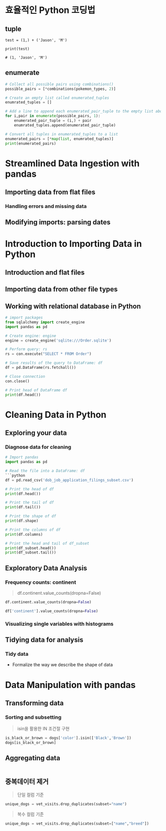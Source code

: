 # 효율적인 Python 코딩법
## tuple
```
test = (1,) + ('Jason', 'M')

print(test)

# (1, 'Jason', 'M')
```

## enumerate
```python
# Collect all possible pairs using combinations()
possible_pairs = [*combinations(pokemon_types, 2)]

# Create an empty list called enumerated_tuples
enumrated_tuples = []

# Add a line to append each enumerated_pair_tuple to the empty list above
for i,pair in enumerate(possible_pairs, 1):
    enumerated_pair_tuple = (i,) + pair
    enumrated_tuples.append(enumerated_pair_tuple)

# Convert all tuples in enumerated_tuples to a list
enumerated_pairs = [*map(list, enumrated_tuples)]
print(enumerated_pairs)
```

# Streamlined Data Ingestion with pandas

## Importing data from flat files

### Handling errors and missing data

## Modifying imports: parsing dates

# Introduction to Importing Data in Python
## Introduction and flat files

## Importing data from other file types

## Working with relational database in Python
```python
# import packages
from sqlalchemy import create_engine
import pandas as pd

# Create engine: engine
engine = create_engine('sqlite:///Order.sqlite')

# Perform query: rs
rs = con.execute("SELECT * FROM Order")

# Save results of the query to DataFrame: df
df = pd.DataFrame(rs.fetchall())

# Close connection
con.close()

# Print head of DataFrame df
print(df.head())
```

# Cleaning Data in Python

## Exploring your data
### Diagnose data for cleaning
```python
# Import pandas
import pandas as pd

# Read the file into a DataFrame: df
```python
df = pd.read_csv('dob_job_application_filings_subset.csv')

# Print the head of df
print(df.head())

# Print the tail of df
print(df.tail())

# Print the shape of df
print(df.shape)

# Print the columns of df
print(df.columns)

# Print the head and tail of df_subset
print(df_subset.head())
print(df_subset.tail())


```

## Exploratory Data Analysis
### Frequency counts: continent
> df.continent.value_counts(dropna=False)

```python
df.continent.value_counts(dropna=False)

df['continent'].value_counts(dropna=False)
```

### Visualizing single variables with histograms

## Tidying data for analysis
### Tidy data
- Formalize the way we describe the shape of data

# Data Manipulation with pandas
## Transforming data
### Sorting and subsetting

> isin을 활용한 IN 조건절 구현
```python
is_black_or_brown = dogs['color'].isin(['Black','Brown'])
dogs[is_black_or_brown]
```

## Aggregating data
```python

```

## 중복데이터 제거
> 단일 컬럼 기준
```python
unique_dogs = vet_visits.drop_duplicates(subset="name")
```

> 복수 컬럼 기준
```python
unique_dogs = vet_visits.drop_duplicates(subset=["name","breed"])
```

